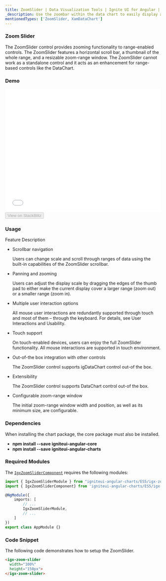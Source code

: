 ```yaml
---
title: ZoomSlider | Data Visualization Tools | Ignite UI for Angular | Data Binding | Infragistics
_description: Use the zoombar within the data chart to easily display a subset of data. It is displayed with two handles representing minimum and maximum values.
mentionedTypes: ['ZoomSlider, XamDataChart']
---
```


### Zoom Slider

The ZoomSlider control provides zooming functionality to range-enabled controls. The ZoomSlider features a horizontal scroll bar, a thumbnail of the whole range, and a resizable zoom-range window. The ZoomSlider cannot work as a standalone control and it acts as an enhancement for range-based controls like the DataChart.

### Demo

<div class="sample-container loading" style="height: 400px">
    <iframe id="zoomslider-overview-iframe" src='{environment:demosBaseUrl}/charts/zoomslider-overview' width="100%" height="100%" seamless frameBorder="0" onload="onXPlatSampleIframeContentLoaded(this);"></iframe>
</div>
<div>
    <button data-localize="stackblitz" disabled class="stackblitz-btn"   data-iframe-id="zoomslider-overview" data-demos-base-url="{environment:demosBaseUrl}">View on StackBlitz
    </button>
</div>

<div class="divider--half"></div>

### Usage

Feature	Description

-   Scrollbar navigation

    Users can change scale and scroll through ranges of data using the built-in capabilities of the ZoomSlider scrollbar.

-   Panning and zooming

    Users can adjust the display scale by dragging the edges of the thumb pad to either make the current display cover a larger range (zoom out) or a smaller range (zoom in).

-   Multiple user interaction options

    All mouse user interactions are redundantly supported through touch and most of them – through the keyboard. For details, see User Interactions and Usability.

-   Touch support

    On touch-enabled devices, users can enjoy the full ZoomSlider functionality. All mouse interactions are supported in touch environment.

-   Out-of-the box integration with other controls

    The ZoomSlider control supports igDataChart control out-of the box.

-   Extensibility

    The ZoomSlider control supports DataChart control out-of the box.

-   Configurable zoom-range window

    The initial zoom-range window width and position, as well as its minimum size, are configurable.

### Dependencies

When installing the chart package, the core package must also be installed.

-   **npm install --save igniteui-angular-core**
-   **npm install --save igniteui-angular-charts**

### Required Modules

The [`IgxZoomSliderComponent`](zoomslider_overview.md) requires the following modules:

```ts
import { IgxZoomSliderModule } from "igniteui-angular-charts/ES5/igx-zoom-slider-module";
import { IgxZoomSliderComponent} from 'igniteui-angular-charts/ES5/igx-zoom-slider-component';

@NgModule({
    imports: [
        // ...
        IgxZoomSliderModule,
        // ...
    ]
})
export class AppModule {}
```

### Code Snippet

The following code demonstrates how to setup the ZoomSlider.

```html
<igx-zoom-slider
  width="100%"
  height="150px">
</igx-zoom-slider>
```

<div class="divider--half"></div>
